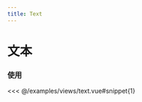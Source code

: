 ```yaml
---
title: Text
---
```


# 文本
<script>
export default {
  data() {
    return {
      text: '默认'
    }
  }
}
</script>

<template>
  <zh-text>{{text}}</zh-text>
</template>


### 使用

<<< @/examples/views/text.vue#snippet{1}